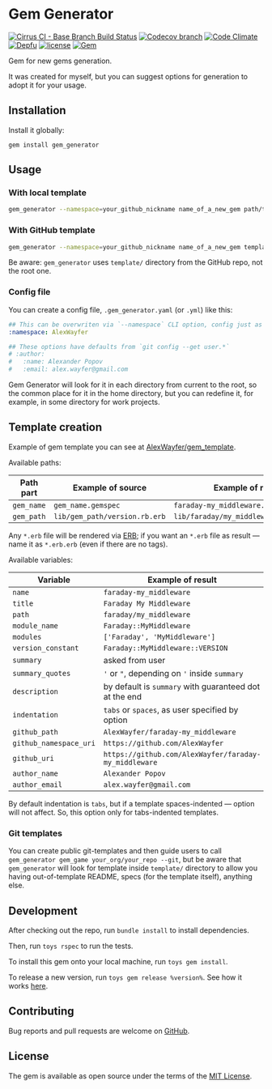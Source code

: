 # Gem Generator

[![Cirrus CI - Base Branch Build Status](https://img.shields.io/cirrus/github/AlexWayfer/gem_generator?style=flat-square)](https://cirrus-ci.com/github/AlexWayfer/gem_generator)
[![Codecov branch](https://img.shields.io/codecov/c/github/AlexWayfer/gem_generator/main.svg?style=flat-square)](https://codecov.io/gh/AlexWayfer/gem_generator)
[![Code Climate](https://img.shields.io/codeclimate/maintainability/AlexWayfer/gem_generator.svg?style=flat-square)](https://codeclimate.com/github/AlexWayfer/gem_generator)
[![Depfu](https://img.shields.io/depfu/AlexWayfer/gem_generator?style=flat-square)](https://depfu.com/repos/github/AlexWayfer/gem_generator)
[![license](https://img.shields.io/github/license/AlexWayfer/gem_generator.svg?style=flat-square)](LICENSE.txt)
[![Gem](https://img.shields.io/gem/v/gem_generator.svg?style=flat-square)](https://rubygems.org/gems/gem_generator)

Gem for new gems generation.

It was created for myself, but you can suggest options for generation to adopt it for your usage.

## Installation

Install it globally:

```shell
gem install gem_generator
```

## Usage

### With local template

```sh
gem_generator --namespace=your_github_nickname name_of_a_new_gem path/to/template
```

### With GitHub template

```sh
gem_generator --namespace=your_github_nickname name_of_a_new_gem template_github_org/template_github_repo
```

Be aware: `gem_generator` uses `template/` directory from the GitHub repo, not the root one.

### Config file

You can create a config file, `.gem_generator.yaml` (or `.yml`) like this:

```yaml
## This can be overwriten via `--namespace` CLI option, config just as default
:namespace: AlexWayfer

## These options have defaults from `git config --get user.*`
# :author:
#   :name: Alexander Popov
#   :email: alex.wayfer@gmail.com
```

Gem Generator will look for it in each directory from current to the root,
so the common place for it in the home directory, but you can redefine it,
for example, in some directory for work projects.

## Template creation

Example of gem template you can see at [AlexWayfer/gem_template](https://github.com/AlexWayfer/gem_template).

Available paths:

| Path part  | Example of source             | Example of result                      |
| ---------- | ----------------------------- | -------------------------------------- |
| `gem_name` | `gem_name.gemspec`            | `faraday-my_middleware.gemspec`        |
| `gem_path` | `lib/gem_path/version.rb.erb` | `lib/faraday/my_middleware/version.rb` |

Any `*.erb` file will be rendered via [ERB](https://ruby-doc.org/stdlib/libdoc/erb/rdoc/ERB.html);
if you want an `*.erb` file as result — name it as `*.erb.erb` (even if there are no tags).

Available variables:

| Variable               | Example of result                                      |
| ---------------------- | ------------------------------------------------------ |
| `name`                 | `faraday-my_middleware`                                |
| `title`                | `Faraday My Middleware`                                |
| `path`                 | `faraday/my_middleware`                                |
| `module_name`          | `Faraday::MyMiddleware`                                |
| `modules`              | `['Faraday', 'MyMiddleware']`                          |
| `version_constant`     | `Faraday::MyMiddleware::VERSION`                       |
| `summary`              | asked from user                                        |
| `summary_quotes`       | `'` or `"`, depending on `'` inside `summary`          |
| `description`          | by default is `summary` with guaranteed dot at the end |
| `indentation`          | `tabs` or `spaces`, as user specified by option        |
| `github_path`          | `AlexWayfer/faraday-my_middleware`                     |
| `github_namespace_uri` | `https://github.com/AlexWayfer`                        |
| `github_uri`           | `https://github.com/AlexWayfer/faraday-my_middleware`  |
| `author_name`          | `Alexander Popov`                                      |
| `author_email`         | `alex.wayfer@gmail.com`                                |

By default indentation is `tabs`, but if a template spaces-indented — option will not affect.
So, this option only for tabs-indented templates.

### Git templates

You can create public git-templates and then guide users to call
`gem_generator gem_game your_org/your_repo --git`, but be aware that `gem_generator` will look
for template inside `template/` directory to allow you having out-of-template README,
specs (for the template itself), anything else.

## Development

After checking out the repo, run `bundle install` to install dependencies.

Then, run `toys rspec` to run the tests.

To install this gem onto your local machine, run `toys gem install`.

To release a new version, run `toys gem release %version%`.
See how it works [here](https://github.com/AlexWayfer/gem_toys#release).

## Contributing

Bug reports and pull requests are welcome on [GitHub](https://github.com/AlexWayfer/gem_generator).

## License

The gem is available as open source under the terms of the
[MIT License](https://opensource.org/licenses/MIT).
